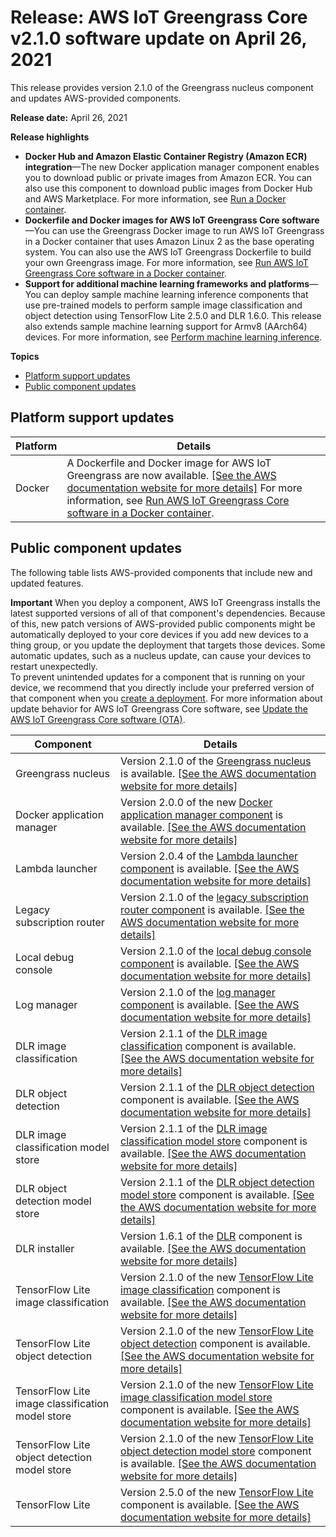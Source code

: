 # Release: AWS IoT Greengrass Core v2\.1\.0 software update on April 26, 2021<a name="greengrass-release-2021-04-26"></a>

This release provides version 2\.1\.0 of the Greengrass nucleus component and updates AWS\-provided components\.

**Release date:** April 26, 2021

**Release highlights**
+ **Docker Hub and Amazon Elastic Container Registry \(Amazon ECR\) integration**—The new Docker application manager component enables you to download public or private images from Amazon ECR\. You can also use this component to download public images from Docker Hub and AWS Marketplace\. For more information, see [Run a Docker container](run-docker-container.md)\.
+ **Dockerfile and Docker images for AWS IoT Greengrass Core software**—You can use the Greengrass Docker image to run AWS IoT Greengrass in a Docker container that uses Amazon Linux 2 as the base operating system\. You can also use the AWS IoT Greengrass Dockerfile to build your own Greengrass image\. For more information, see [Run AWS IoT Greengrass Core software in a Docker container](run-greengrass-docker.md)\.
+ **Support for additional machine learning frameworks and platforms**—You can deploy sample machine learning inference components that use pre\-trained models to perform sample image classification and object detection using TensorFlow Lite 2\.5\.0 and DLR 1\.6\.0\. This release also extends sample machine learning support for Armv8 \(AArch64\) devices\. For more information, see [Perform machine learning inference](perform-machine-learning-inference.md)\.

**Topics**
+ [Platform support updates](#greengrass-2021-04-26-platforms)
+ [Public component updates](#greengrass-2021-04-26-components)

## Platform support updates<a name="greengrass-2021-04-26-platforms"></a>


| **Platform** | **Details** | 
| --- | --- | 
| Docker |  A Dockerfile and Docker image for AWS IoT Greengrass are now available\. [\[See the AWS documentation website for more details\]](http://docs.aws.amazon.com/greengrass/v2/developerguide/greengrass-release-2021-04-26.html) For more information, see [Run AWS IoT Greengrass Core software in a Docker container](run-greengrass-docker.md)\. | 

## Public component updates<a name="greengrass-2021-04-26-components"></a>

The following table lists AWS\-provided components that include new and updated features\. 

**Important**  <a name="component-patch-update-note"></a>
<a name="component-patch-update"></a>When you deploy a component, AWS IoT Greengrass installs the latest supported versions of all of that component's dependencies\. Because of this, new patch versions of AWS\-provided public components might be automatically deployed to your core devices if you add new devices to a thing group, or you update the deployment that targets those devices\. Some automatic updates, such as a nucleus update, can cause your devices to restart unexpectedly\.   
<a name="component-version-pinning"></a>To prevent unintended updates for a component that is running on your device, we recommend that you directly include your preferred version of that component when you [create a deployment](create-deployments.md)\. For more information about update behavior for AWS IoT Greengrass Core software, see [Update the AWS IoT Greengrass Core software \(OTA\)](update-greengrass-core-v2.md)\.


| **Component** | **Details** | 
| --- | --- | 
| Greengrass nucleus | Version 2\.1\.0 of the [Greengrass nucleus](greengrass-nucleus-component.md) is available\. <a name="changelog-nucleus-2.1.0"></a>[\[See the AWS documentation website for more details\]](http://docs.aws.amazon.com/greengrass/v2/developerguide/greengrass-release-2021-04-26.html)  | 
| Docker application manager |  Version 2\.0\.0 of the new [Docker application manager component](docker-application-manager-component.md) is available\. [\[See the AWS documentation website for more details\]](http://docs.aws.amazon.com/greengrass/v2/developerguide/greengrass-release-2021-04-26.html)  | 
| Lambda launcher |  Version 2\.0\.4 of the [Lambda launcher component](lambda-launcher-component.md) is available\. <a name="changelog-lambda-launcher-2.0.4"></a>[\[See the AWS documentation website for more details\]](http://docs.aws.amazon.com/greengrass/v2/developerguide/greengrass-release-2021-04-26.html)  | 
| Legacy subscription router |  Version 2\.1\.0 of the [legacy subscription router component](legacy-subscription-router-component.md) is available\. <a name="changelog-legacy-subscription-router-2.1.0"></a>[\[See the AWS documentation website for more details\]](http://docs.aws.amazon.com/greengrass/v2/developerguide/greengrass-release-2021-04-26.html)  | 
| Local debug console |  Version 2\.1\.0 of the [local debug console component](local-debug-console-component.md) is available\. <a name="changelog-local-debug-console-2.1.0"></a>[\[See the AWS documentation website for more details\]](http://docs.aws.amazon.com/greengrass/v2/developerguide/greengrass-release-2021-04-26.html)  | 
| Log manager |  Version 2\.1\.0 of the [log manager component](log-manager-component.md) is available\. <a name="changelog-log-manager-2.1.0"></a>[\[See the AWS documentation website for more details\]](http://docs.aws.amazon.com/greengrass/v2/developerguide/greengrass-release-2021-04-26.html)  | 
| DLR image classification | Version 2\.1\.1 of the [DLR image classification](dlr-image-classification-component.md) component is available\. <a name="changelog-dlr-image-classification-2.1.1"></a>[\[See the AWS documentation website for more details\]](http://docs.aws.amazon.com/greengrass/v2/developerguide/greengrass-release-2021-04-26.html)  | 
| DLR object detection | Version 2\.1\.1 of the [DLR object detection](dlr-object-detection-component.md) component is available\. <a name="changelog-dlr-object-detection-2.1.1"></a>[\[See the AWS documentation website for more details\]](http://docs.aws.amazon.com/greengrass/v2/developerguide/greengrass-release-2021-04-26.html)  | 
| DLR image classification model store | Version 2\.1\.1 of the [DLR image classification model store](dlr-image-classification-model-store-component.md) component is available\. <a name="changelog-dlr-image-classification-model-store-2.1.1"></a>[\[See the AWS documentation website for more details\]](http://docs.aws.amazon.com/greengrass/v2/developerguide/greengrass-release-2021-04-26.html)  | 
| DLR object detection model store | Version 2\.1\.1 of the [DLR object detection model store](dlr-object-detection-model-store-component.md) component is available\. <a name="changelog-dlr-object-detection-model-store-2.1.1"></a>[\[See the AWS documentation website for more details\]](http://docs.aws.amazon.com/greengrass/v2/developerguide/greengrass-release-2021-04-26.html)  | 
| DLR installer | Version 1\.6\.1 of the [DLR](dlr-component.md) component is available\. <a name="changelog-dlr-1.6.1"></a>[\[See the AWS documentation website for more details\]](http://docs.aws.amazon.com/greengrass/v2/developerguide/greengrass-release-2021-04-26.html)  | 
| TensorFlow Lite image classification | Version 2\.1\.0 of the new [TensorFlow Lite image classification](tensorflow-lite-image-classification-component.md) component is available\. [\[See the AWS documentation website for more details\]](http://docs.aws.amazon.com/greengrass/v2/developerguide/greengrass-release-2021-04-26.html)  | 
| TensorFlow Lite object detection | Version 2\.1\.0 of the new [TensorFlow Lite object detection](tensorflow-lite-object-detection-component.md) component is available\. [\[See the AWS documentation website for more details\]](http://docs.aws.amazon.com/greengrass/v2/developerguide/greengrass-release-2021-04-26.html)  | 
| TensorFlow Lite image classification model store | Version 2\.1\.0 of the new [TensorFlow Lite image classification model store](tensorflow-lite-image-classification-model-store-component.md) component is available\. [\[See the AWS documentation website for more details\]](http://docs.aws.amazon.com/greengrass/v2/developerguide/greengrass-release-2021-04-26.html)  | 
| TensorFlow Lite object detection model store | Version 2\.1\.0 of the new [TensorFlow Lite object detection model store](tensorflow-lite-object-detection-model-store-component.md) component is available\. [\[See the AWS documentation website for more details\]](http://docs.aws.amazon.com/greengrass/v2/developerguide/greengrass-release-2021-04-26.html)  | 
| TensorFlow Lite | Version 2\.5\.0 of the new [TensorFlow Lite](tensorflow-lite-component.md) component is available\. [\[See the AWS documentation website for more details\]](http://docs.aws.amazon.com/greengrass/v2/developerguide/greengrass-release-2021-04-26.html)  | 